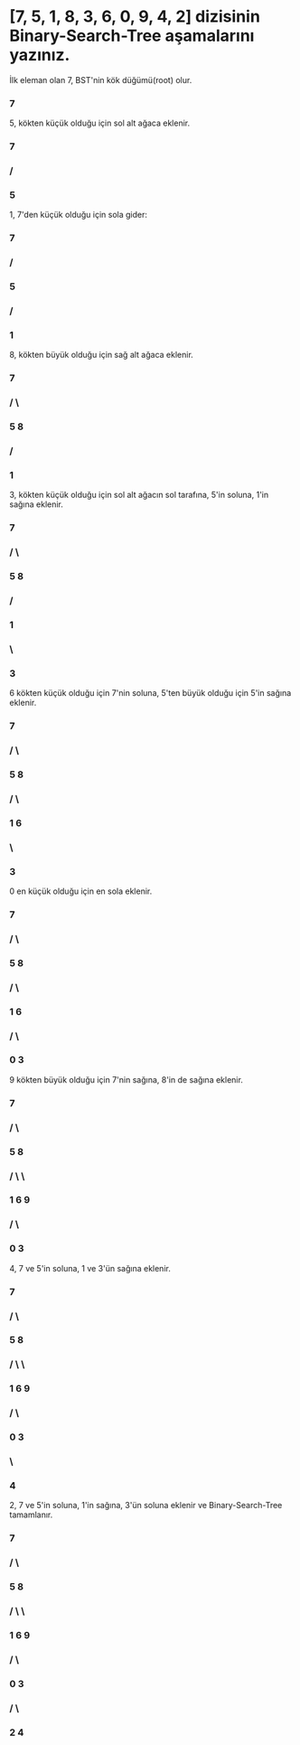 # [7, 5, 1, 8, 3, 6, 0, 9, 4, 2] dizisinin Binary-Search-Tree aşamalarını yazınız.

İlk eleman olan 7, BST'nin kök düğümü(root) olur.
###              7

5, kökten küçük olduğu için sol alt ağaca eklenir.
###              7
###            /
###          5

1, 7'den küçük olduğu için sola gider:
###              7
###            /
###          5
###        /
###      1

8, kökten büyük olduğu için sağ alt ağaca eklenir.
###              7
###            /   \
###          5       8
###        /
###      1

3, kökten küçük olduğu için sol alt ağacın sol tarafına, 5'in soluna, 1'in sağına eklenir.
###              7
###            /   \
###          5       8
###        /
###      1
###        \
###          3

6 kökten küçük olduğu için 7'nin soluna, 5'ten büyük olduğu için 5'in sağına eklenir.
###              7
###            /   \
###          5       8
###        /   \
###      1       6
###        \
###          3

0 en küçük olduğu için en sola eklenir.
###              7
###            /   \
###          5       8
###        /   \
###      1       6
###    /   \
###   0     3

9 kökten büyük olduğu için 7'nin sağına, 8'in de sağına eklenir.
###              7
###            /   \
###          5       8
###        /   \       \
###      1       6       9
###    /   \
###   0     3

4, 7 ve 5'in soluna, 1 ve 3'ün sağına eklenir.
###              7
###            /   \
###          5       8
###        /   \       \
###      1       6       9
###    /   \
###   0     3
###           \
###             4

2, 7 ve 5'in soluna, 1'in sağına, 3'ün soluna eklenir ve Binary-Search-Tree tamamlanır.
###              7
###            /   \
###          5       8
###        /   \       \
###      1       6       9
###    /   \
###   0     3
###       /   \
###      2     4






